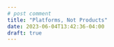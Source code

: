 ```yaml
---
# post comment
title: "Platforms, Not Products"
date: 2023-06-04T13:42:36-04:00
draft: true
---
```

